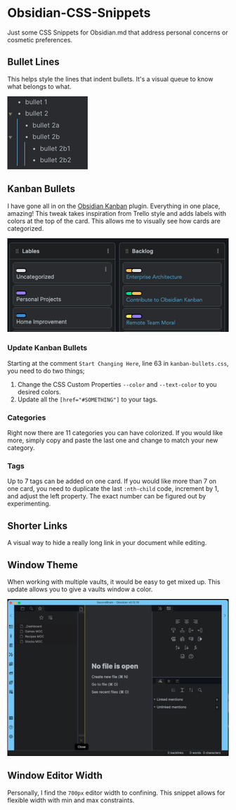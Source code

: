 # Obsidian-CSS-Snippets

Just some CSS Snippets for Obsidian.md that address personal concerns or cosmetic preferences.

## Bullet Lines

This helps style the lines that indent bullets. It's a visual queue to know what belongs to what.

![Bullets Example](./images/bullets-example.png)

## Kanban Bullets

I have gone all in on the [Obsidian Kanban](http://matthewmeye.rs/obsidian-kanban/) plugin. Everything in one place, amazing! This tweak takes inspiration from Trello style and adds labels with colors at the top of the card. This allows me to visually see how cards are categorized.

![Kanban Bullets](./images/kanban-example.png)

### Update Kanban Bullets

Starting at the comment `Start Changing Here`, line 63 in `kanban-bullets.css`, you need to do two things;

1. Change the CSS Custom Properties `--color` and `--text-color` to you desired colors.
2. Update all the `[href="#SOMETHING"]` to your tags.

### Categories

Right now there are 11 categories you can have colorized. If you would like more, simply copy and paste the last one and change to match your new category.

### Tags

Up to 7 tags can be added on one card. If you would like more than 7 on one card, you need to duplicate the last `:nth-child` code, increment by 1, and adjust the left property. The exact number can be figured out by experimenting.

## Shorter Links

A visual way to hide a really long link in your document while editing.

## Window Theme

When working with multiple vaults, it would be easy to get mixed up. This update allows you to give a vaults window a color.

![Window Theme Color](./images/window-theme-example.png)

## Window Editor Width

Personally, I find the `700px` editor width to confining. This snippet allows for flexible width with min and max constraints.
